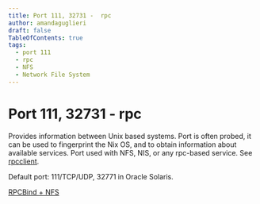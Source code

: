 ```yaml
---
title: Port 111, 32731 -  rpc
author: amandaguglieri
draft: false
TableOfContents: true
tags:
  - port 111
  - rpc
  - NFS
  - Network File System
---
```


# Port 111, 32731 -  rpc

Provides information between Unix based systems. Port is often probed, it can be used to fingerprint the Nix OS, and to obtain information about available services. Port used with NFS, NIS, or any rpc-based service. See [rpcclient](rpcclient.md).

Default port: 111/TCP/UDP, 32771 in Oracle Solaris.

[RPCBind + NFS](2049-nfs-network-file-system.md)
